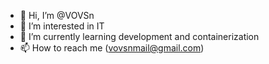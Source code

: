 - 👋 Hi, I’m @VOVSn
- 👀 I’m interested in IT
- 🌱 I’m currently learning development and containerization
- 📫 How to reach me (vovsnmail@gmail.com)

<!---
VOVSn/VOVSn is a ✨ special ✨ repository because its `README.md` (this file) appears on your GitHub profile.
You can click the Preview link to take a look at your changes.
--->
